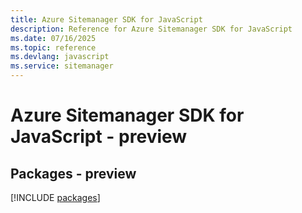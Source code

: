 ```yaml
---
title: Azure Sitemanager SDK for JavaScript
description: Reference for Azure Sitemanager SDK for JavaScript
ms.date: 07/16/2025
ms.topic: reference
ms.devlang: javascript
ms.service: sitemanager
---
```

# Azure Sitemanager SDK for JavaScript - preview
## Packages - preview
[!INCLUDE [packages](sitemanager-index.md)]